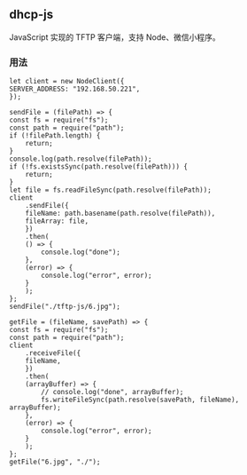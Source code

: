 ## dhcp-js

JavaScript 实现的 TFTP 客户端，支持 Node、微信小程序。

### 用法

    let client = new NodeClient({
    SERVER_ADDRESS: "192.168.50.221",
    });

    sendFile = (filePath) => {
    const fs = require("fs");
    const path = require("path");
    if (!filePath.length) {
        return;
    }
    console.log(path.resolve(filePath));
    if (!fs.existsSync(path.resolve(filePath))) {
        return;
    }
    let file = fs.readFileSync(path.resolve(filePath));
    client
        .sendFile({
        fileName: path.basename(path.resolve(filePath)),
        fileArray: file,
        })
        .then(
        () => {
            console.log("done");
        },
        (error) => {
            console.log("error", error);
        }
        );
    };
    sendFile("./tftp-js/6.jpg");

    getFile = (fileName, savePath) => {
    const fs = require("fs");
    const path = require("path");
    client
        .receiveFile({
        fileName,
        })
        .then(
        (arrayBuffer) => {
            // console.log("done", arrayBuffer);
            fs.writeFileSync(path.resolve(savePath, fileName), arrayBuffer);
        },
        (error) => {
            console.log("error", error);
        }
        );
    };
    getFile("6.jpg", "./");
